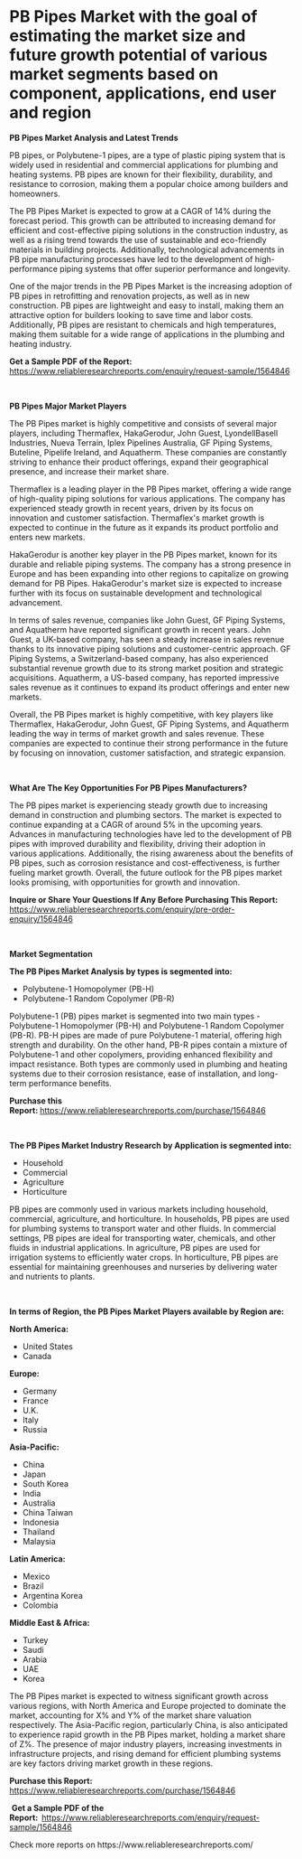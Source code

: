 <p><h1>PB Pipes Market with the goal of estimating the market size and future growth potential of various market segments based on component, applications, end user and region</h1></p><p><strong>PB Pipes Market Analysis and Latest Trends</strong></p>
<p><p>PB pipes, or Polybutene-1 pipes, are a type of plastic piping system that is widely used in residential and commercial applications for plumbing and heating systems. PB pipes are known for their flexibility, durability, and resistance to corrosion, making them a popular choice among builders and homeowners.</p><p>The PB Pipes Market is expected to grow at a CAGR of 14% during the forecast period. This growth can be attributed to increasing demand for efficient and cost-effective piping solutions in the construction industry, as well as a rising trend towards the use of sustainable and eco-friendly materials in building projects. Additionally, technological advancements in PB pipe manufacturing processes have led to the development of high-performance piping systems that offer superior performance and longevity.</p><p>One of the major trends in the PB Pipes Market is the increasing adoption of PB pipes in retrofitting and renovation projects, as well as in new construction. PB pipes are lightweight and easy to install, making them an attractive option for builders looking to save time and labor costs. Additionally, PB pipes are resistant to chemicals and high temperatures, making them suitable for a wide range of applications in the plumbing and heating industry.</p></p>
<p><strong>Get a Sample PDF of the Report:&nbsp;</strong> <a href="https://www.reliableresearchreports.com/enquiry/request-sample/1564846">https://www.reliableresearchreports.com/enquiry/request-sample/1564846</a></p>
<p>&nbsp;</p>
<p><strong>PB Pipes Major Market Players</strong></p>
<p><p>The PB Pipes market is highly competitive and consists of several major players, including Thermaflex, HakaGerodur, John Guest, LyondellBasell Industries, Nueva Terrain, Iplex Pipelines Australia, GF Piping Systems, Buteline, Pipelife Ireland, and Aquatherm. These companies are constantly striving to enhance their product offerings, expand their geographical presence, and increase their market share.</p><p>Thermaflex is a leading player in the PB Pipes market, offering a wide range of high-quality piping solutions for various applications. The company has experienced steady growth in recent years, driven by its focus on innovation and customer satisfaction. Thermaflex's market growth is expected to continue in the future as it expands its product portfolio and enters new markets.</p><p>HakaGerodur is another key player in the PB Pipes market, known for its durable and reliable piping systems. The company has a strong presence in Europe and has been expanding into other regions to capitalize on growing demand for PB Pipes. HakaGerodur's market size is expected to increase further with its focus on sustainable development and technological advancement.</p><p>In terms of sales revenue, companies like John Guest, GF Piping Systems, and Aquatherm have reported significant growth in recent years. John Guest, a UK-based company, has seen a steady increase in sales revenue thanks to its innovative piping solutions and customer-centric approach. GF Piping Systems, a Switzerland-based company, has also experienced substantial revenue growth due to its strong market position and strategic acquisitions. Aquatherm, a US-based company, has reported impressive sales revenue as it continues to expand its product offerings and enter new markets.</p><p>Overall, the PB Pipes market is highly competitive, with key players like Thermaflex, HakaGerodur, John Guest, GF Piping Systems, and Aquatherm leading the way in terms of market growth and sales revenue. These companies are expected to continue their strong performance in the future by focusing on innovation, customer satisfaction, and strategic expansion.</p></p>
<p>&nbsp;</p>
<p><strong>What Are The Key Opportunities For PB Pipes Manufacturers?</strong></p>
<p><p>The PB pipes market is experiencing steady growth due to increasing demand in construction and plumbing sectors. The market is expected to continue expanding at a CAGR of around 5% in the upcoming years. Advances in manufacturing technologies have led to the development of PB pipes with improved durability and flexibility, driving their adoption in various applications. Additionally, the rising awareness about the benefits of PB pipes, such as corrosion resistance and cost-effectiveness, is further fueling market growth. Overall, the future outlook for the PB pipes market looks promising, with opportunities for growth and innovation.</p></p>
<p><strong>Inquire or Share Your Questions If Any Before Purchasing This Report:</strong> <a href="https://www.reliableresearchreports.com/enquiry/pre-order-enquiry/1564846">https://www.reliableresearchreports.com/enquiry/pre-order-enquiry/1564846</a></p>
<p>&nbsp;</p>
<p><strong>Market Segmentation</strong></p>
<p><strong>The PB Pipes Market Analysis by types is segmented into:</strong></p>
<p><ul><li>Polybutene-1 Homopolymer (PB-H)</li><li>Polybutene-1 Random Copolymer (PB-R)</li></ul></p>
<p><p>Polybutene-1 (PB) pipes market is segmented into two main types - Polybutene-1 Homopolymer (PB-H) and Polybutene-1 Random Copolymer (PB-R). PB-H pipes are made of pure Polybutene-1 material, offering high strength and durability. On the other hand, PB-R pipes contain a mixture of Polybutene-1 and other copolymers, providing enhanced flexibility and impact resistance. Both types are commonly used in plumbing and heating systems due to their corrosion resistance, ease of installation, and long-term performance benefits.</p></p>
<p><strong>Purchase this Report:&nbsp;</strong><a href="https://www.reliableresearchreports.com/purchase/1564846">https://www.reliableresearchreports.com/purchase/1564846</a></p>
<p>&nbsp;</p>
<p><strong>The PB Pipes Market Industry Research by Application is segmented into:</strong></p>
<p><ul><li>Household</li><li>Commercial</li><li>Agriculture</li><li>Horticulture</li></ul></p>
<p><p>PB pipes are commonly used in various markets including household, commercial, agriculture, and horticulture. In households, PB pipes are used for plumbing systems to transport water and other fluids. In commercial settings, PB pipes are ideal for transporting water, chemicals, and other fluids in industrial applications. In agriculture, PB pipes are used for irrigation systems to efficiently water crops. In horticulture, PB pipes are essential for maintaining greenhouses and nurseries by delivering water and nutrients to plants.</p></p>
<p>&nbsp;</p>
<p><strong>In terms of Region, the PB Pipes Market Players available by Region are:</strong></p>
<p>
    <p> <strong> North America: </strong>
        <ul>
            <li>United States</li>
            <li>Canada</li>
        </ul>
        </p> 
    <p> <strong> Europe: </strong>
        <ul>
            <li>Germany</li>
            <li>France</li>
            <li>U.K.</li>
            <li>Italy</li>
            <li>Russia</li>
        </ul>
        </p> 
    <p> <strong> Asia-Pacific: </strong>
        <ul>
            <li>China</li>
            <li>Japan</li>
            <li>South Korea</li>
            <li>India</li>
            <li>Australia</li>
            <li>China Taiwan</li>
            <li>Indonesia</li>
            <li>Thailand</li>
            <li>Malaysia</li>
        </ul>
        </p> 
    <p> <strong> Latin America: </strong>
        <ul>
            <li>Mexico</li>
            <li>Brazil</li>
            <li>Argentina Korea</li>
            <li>Colombia</li>
        </ul>
        </p> 
    <p> <strong> Middle East & Africa: </strong>
        <ul>
            <li>Turkey</li>
            <li>Saudi</li>
            <li>Arabia</li>
            <li>UAE</li>
            <li>Korea</li>
        </ul>
    </p>
    </p>
<p><p>The PB Pipes market is expected to witness significant growth across various regions, with North America and Europe projected to dominate the market, accounting for X% and Y% of the market share valuation respectively. The Asia-Pacific region, particularly China, is also anticipated to experience rapid growth in the PB Pipes market, holding a market share of Z%. The presence of major industry players, increasing investments in infrastructure projects, and rising demand for efficient plumbing systems are key factors driving market growth in these regions.</p></p>
<p><strong>Purchase this Report: </strong><a href="https://www.reliableresearchreports.com/purchase/1564846">https://www.reliableresearchreports.com/purchase/1564846</a></p>
<p>&nbsp;<strong>Get a Sample PDF of the Report:&nbsp;&nbsp;</strong><a href="https://www.reliableresearchreports.com/enquiry/request-sample/1564846">https://www.reliableresearchreports.com/enquiry/request-sample/1564846</a></p>
<p><strong></strong></p>
<p>Check more reports on https://www.reliableresearchreports.com/</p>